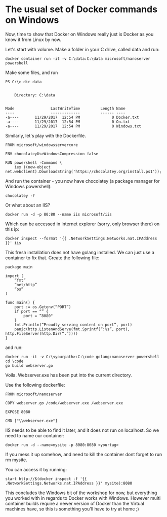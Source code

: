 # The usual set of Docker commands on Windows

Now, time to show that Docker on Windows really just is Docker as you know it from Linux by now. 

Let's start with volume. Make a folder in your C drive, called data and run:  

```
docker container run -it -v C:\data:C:\data microsoft/nanoserver powershell
```

Make some files, and run
```
PS C:\> dir data


    Directory: C:\data


Mode                LastWriteTime         Length Name
----                -------------         ------ ----
-a----       11/29/2017  12:54 PM              0 Docker.txt
-a----       11/29/2017  12:54 PM              0 On.txt
-a----       11/29/2017  12:54 PM              0 Windows.txt
```

Similarly, let's play with the Dockerfile. 
```
FROM microsoft/windowsservercore

ENV chocolateyUseWindowsCompression false

RUN powershell -Command \
    iex ((new-object net.webclient).DownloadString('https://chocolatey.org/install.ps1'));
```

And run the container - you now have chocolatey (a package manager for Windows powershell): 
```
chocolatey -?
``` 

Or what about an IIS? 
```
docker run -d -p 80:80 --name iis microsoft/iis
```

Which can be accessed in internet explorer (sorry, only browser there) on this ip: 
```
docker inspect --format '{{ .NetworkSettings.Networks.nat.IPAddress }}' iis
```

This fresh installation does not have golang installed. We can just use a container to fix that. 
Create the following file: 
```
package main

import (
    “fmt”
    “net/http”
    “os”
)

func main() {
    port := os.Getenv(“PORT”)
    if port == “” {
        port = “8080"
    }
    fmt.Println(“Proudly serving content on port”, port)
    panic(http.ListenAndServe(fmt.Sprintf(“:%s”, port), http.FileServer(http.Dir(“.”))))
}
```
and run: 

```
docker run -it -v C:\<yourpath>:C:\code golang:nanoserver powershell
cd \code
go build webserver.go
```

Voila. Webserver.exe has been put into the current directory. 

Use the following dockerfile: 
```
FROM microsoft/nanoserver

COPY webserver.go /code/webserver.exe /webserver.exe

EXPOSE 8080

CMD ["\\webserver.exe"]
```

IIS needs to be able to find it later, and it does not run on localhost. So we need to name our container: 
```
docker run -d --name=mysite -p 8080:8080 <yourtag>
```

If you mess it up somehow, and need to kill the container dont forget to run rm mysite. 

You can access it by running: 
```
start http://$(docker inspect -f '{{ .NetworkSettings.Networks.nat.IPAddress }}' mysite):8080
```

This concludes the Windows bit of the workshop for now, but everything you worked with in regards to Docker works with Windows. 
However multi container builds require a newer version of Docker than the Virtual machines have, so this is something you'll have to try at home ;) 
